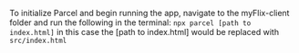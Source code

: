 To initialize Parcel and begin running the app, navigate to the myFlix-client folder and run the following in the terminal: `npx parcel [path to index.html]` in this case the [path to index.html] would be replaced with `src/index.html` 
